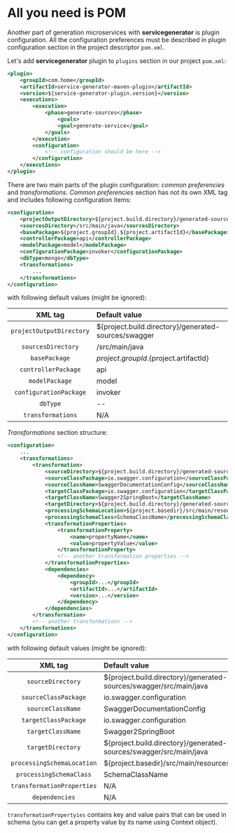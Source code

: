 # All you need is POM

Another part of generation microservices with **servicegenerator** is plugin configuration. All the configuration preferences must be described in plugin configuration section in the project descriptor <code>pom.xml</code>.

Let's add **servicegenerator** plugin to <code>plugins</code> section in our project <code>pom.xml</code>:

```xml
<plugin>
    <groupId>com.home</groupId>
    <artifactId>service-generator-maven-plugin</artifactId>
    <version>${service-generator-plugin.version}</version>
    <executions>
        <execution>
            <phase>generate-sources</phase>
                <goals>
                <goal>generate-service</goal>
            </goals>
        </execution>
        <configuration>
            <!-- configuration should be here -->
        </configuration>
    </executions>
</plugin>
```

There are two main parts of the plugin configuration: *common preferencies* and *transformations*.
*Common preferencies* section has not its own XML tag and includes following configuration items:

```xml
<configuration>
    <projectOutputDirectory>${project.build.directory}/generated-sources/swagger</projectOutputDirectory>
    <sourcesDirectory>/src/main/java</sourcesDirectory>
    <basePackage>${project.groupId}.${project.artifactId}</basePackage>
    <controllerPackage>api</controllerPackage>
    <modelPackage>model</modelPackage>
    <configurationPackage>invoker</configurationPackage>
    <dbType>mongo</dbType>
    <transformations>
        ...
    </transformations>
</configuration>
```
with following default values (might be ignored):

| XML tag                    | Default value                                                      |
| :------------------------: | :----------------------------------------------------------------  |
| `projectOutputDirectory`   | ${project.build.directory}/generated-sources/swagger               |
| `sourcesDirectory`         | /src/main/java                                                     |
| `basePackage`              | ${project.groupId}.${project.artifactId}                           |
| `controllerPackage`        | api                                                                |
| `modelPackage`             | model                                                              |
| `configurationPackage`     | invoker                                                            |
| `dbType`                   | --                                                                 |
| `transformations`          | N/A                                                                | 

*Transformations* section structure:

```xml
<configuration>
    ...
    <transformations>
        <transformation>
            <sourceDirectory>${project.build.directory}/generated-sources/swagger/src/main/java</sourceDirectory>
            <sourceClassPackage>io.swagger.configuration</sourceClassPackage>
            <sourceClassName>SwaggerDocumentationConfig</sourceClassName>
            <targetClassPackage>io.swagger.configuration</targetClassPackage>
            <targetClassName>Swagger2SpringBoot</targetClassName>
            <targetDirectory>${project.build.directory}/generated-sources/swagger/src/main/java</targetDirectory>
            <processingSchemaLocation>${project.basedir}/src/main/resources</processingSchemaLocation>
            <processingSchemaClass>SchemaClassName</processingSchemaClass>
            <transformationProperties>
                <transformationProperty>
                    <name>propertyName</name>
                    <value>propertyValue</value>
                </transformationProperty>
                <!-- another transformation properties -->
            </transformationProperties>
            <dependencies>
                <dependency>
                    <groupId>...</groupId>
                    <artifactId>...</artifactId>
                    <version>...</version>
                </dependency>
            </dependencies>
        </transformation>
        <!-- another transformations -->
    </transformations>
</configuration>
```
with following default values (might be ignored):

| XML tag                    | Default value                                                      |
| :------------------------: | :----------------------------------------------------------------  |
| `sourceDirectory`          | ${project.build.directory}/generated-sources/swagger/src/main/java |
| `sourceClassPackage`       | io.swagger.configuration                                           |
| `sourceClassName`          | SwaggerDocumentationConfig                                         |
| `targetClassPackage`       | io.swagger.configuration                                           |
| `targetClassName`          | Swagger2SpringBoot                                                 |
| `targetDirectory`          | ${project.build.directory}/generated-sources/swagger/src/main/java |
| `processingSchemaLocation` | ${project.basedir}/src/main/resources                              |
| `processingSchemaClass`    | SchemaClassName                                                    |
| `transformationProperties` | N/A                                                                |
| `dependencies`             | N/A                                                                |

`transformationPropertyies` contains key and value pairs that can be used in schema (you can get a property value by its name using Context object).
